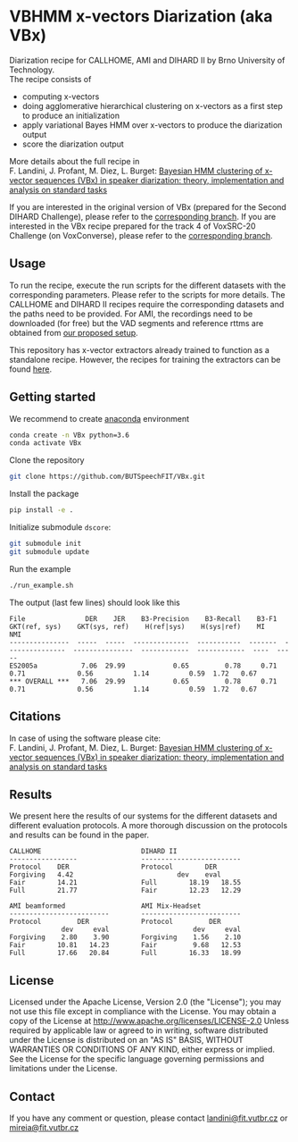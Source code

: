 
# VBHMM x-vectors Diarization (aka VBx)

Diarization recipe for CALLHOME, AMI and DIHARD II by Brno University of Technology. \
The recipe consists of 
- computing x-vectors
- doing agglomerative hierarchical clustering on x-vectors as a first step to produce an initialization
- apply variational Bayes HMM over x-vectors to produce the diarization output
- score the diarization output

More details about the full recipe in\
F. Landini, J. Profant, M. Diez, L. Burget: [Bayesian HMM clustering of x-vector sequences (VBx) in speaker diarization: theory, implementation and analysis on standard tasks](https://arxiv.org/abs/2012.14952)

If you are interested in the original version of VBx (prepared for the Second DIHARD Challenge), please refer to the [corresponding branch](https://github.com/BUTSpeechFIT/VBx/tree/v1.0_DIHARDII).
If you are interested in the VBx recipe prepared for the track 4 of VoxSRC-20 Challenge (on VoxConverse), please refer to the [corresponding branch](https://github.com/BUTSpeechFIT/VBx/tree/v1.1_VoxConverse2020).



## Usage
To run the recipe, execute the run scripts for the different datasets with the corresponding parameters. Please refer to the scripts for more details. The CALLHOME and DIHARD II recipes require the corresponding datasets and the paths need to be provided. For AMI, the recordings need to be downloaded (for free) but the VAD segments and reference rttms are obtained from [our proposed setup](https://github.com/BUTSpeechFIT/AMI-diarization-setup).

This repository has x-vector extractors already trained to function as a standalone recipe. However, the recipes for training the extractors can be found [here](https://github.com/phonexiaresearch/VBx-training-recipe).



## Getting started
We recommend to create [anaconda](https://www.anaconda.com/) environment
```bash
conda create -n VBx python=3.6
conda activate VBx
```
Clone the repository
```bash
git clone https://github.com/BUTSpeechFIT/VBx.git
```
Install the package
```bash
pip install -e .
```
Initialize submodule `dscore`:
```bash
git submodule init
git submodule update
```
Run the example
```bash
./run_example.sh
```
The output (last few lines) should look like this
```
File               DER    JER    B3-Precision    B3-Recall    B3-F1    GKT(ref, sys)    GKT(sys, ref)    H(ref|sys)    H(sys|ref)    MI    NMI
---------------  -----  -----  --------------  -----------  -------  ---------------  ---------------  ------------  ------------  ----  -----
ES2005a           7.06  29.99            0.65         0.78     0.71             0.71             0.56          1.14          0.59  1.72   0.67
*** OVERALL ***   7.06  29.99            0.65         0.78     0.71             0.71             0.56          1.14          0.59  1.72   0.67
```


## Citations
In case of using the software please cite:\
F. Landini, J. Profant, M. Diez, L. Burget: [Bayesian HMM clustering of x-vector sequences (VBx) in speaker diarization: theory, implementation and analysis on standard tasks](https://arxiv.org/abs/2012.14952)



## Results
We present here the results of our systems for the different datasets and different evaluation protocols. A more thorough discussion on the protocols and results can be found in the paper.

```
CALLHOME                         DIHARD II
-----------------                -------------------------
Protocol    DER                  Protocol        DER
Forgiving   4.42	                      dev    eval
Fair        14.21                Full        18.19   18.55
Full        21.77                Fair        12.23   12.29

AMI beamformed                   AMI Mix-Headset
-------------------------        -------------------------
Protocol         DER             Protocol         DER 
             dev     eval                     dev     eval
Forgiving    2.80    3.90        Forgiving    1.56    2.10
Fair        10.81   14.23        Fair         9.68   12.53
Full        17.66   20.84        Full        16.33   18.99
```


## License

Licensed under the Apache License, Version 2.0 (the "License"); you may not use this file except in compliance with the License. You may obtain a copy of the License at http://www.apache.org/licenses/LICENSE-2.0 Unless required by applicable law or agreed to in writing, software distributed under the License is distributed on an "AS IS" BASIS, WITHOUT WARRANTIES OR CONDITIONS OF ANY KIND, either express or implied. See the License for the specific language governing permissions and limitations under the License.



## Contact
If you have any comment or question, please contact landini@fit.vutbr.cz or mireia@fit.vutbr.cz
